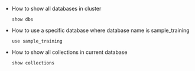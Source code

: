 
- How to show all databases in cluster

    `show dbs`

- How to use a specific database where database name is sample_training

    `use sample_training`

- How to show all collections in current database

    `show collections`
